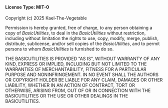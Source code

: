 #### License Type: MIT-0

Copyright (c) 2025 Kael-The-Vegetable

Permission is hereby granted, free of charge, to any person obtaining a copy of *BasicUtilities*, to deal in the *BasicUtilities* without restriction, including without limitation the rights to use, copy, modify, merge, publish, distribute, sublicense, and/or sell copies of the *BasicUtilities*, and to permit persons to whom *BasicUtilities* is furnished to do so.

THE BASICUTILITIES IS PROVIDED "AS IS", WITHOUT WARRANTY OF ANY KIND, EXPRESS OR IMPLIED, INCLUDING BUT NOT LIMITED TO THE WARRANTIES OF MERCHANTABILITY, FITNESS FOR A PARTICULAR PURPOSE AND NONINFRINGEMENT. IN NO EVENT SHALL THE AUTHORS OR COPYRIGHT HOLDER BE LIABLE FOR ANY CLAIM, DAMAGES OR OTHER LIABILITY, WHETHER IN AN ACTION OF CONTRACT, TORT OR OTHERWISE, ARISING FROM, OUT OF OR IN CONNECTION WITH THE BASICUTILITIES OR THE USE OR OTHER DEALINGS IN THE BASICUTILITIES.
